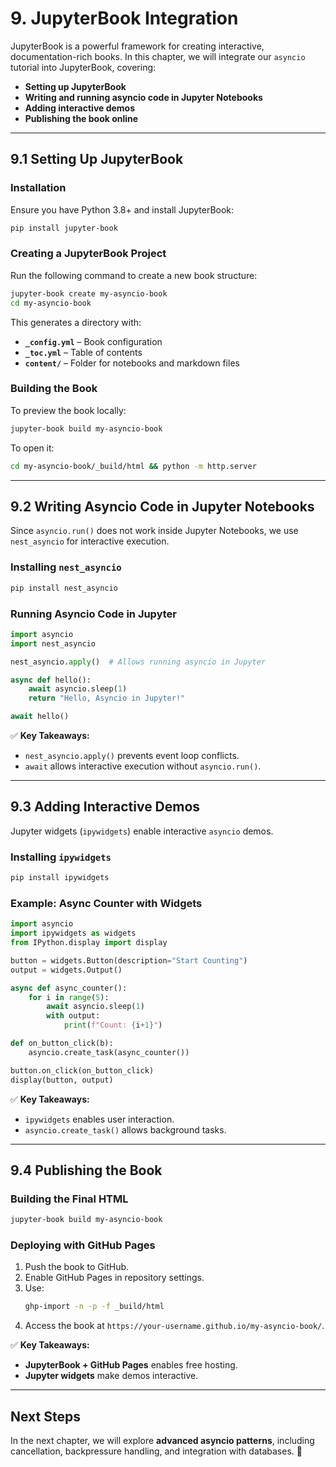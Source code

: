 # **9. JupyterBook Integration**  

JupyterBook is a powerful framework for creating interactive, documentation-rich books. In this chapter, we will integrate our `asyncio` tutorial into JupyterBook, covering:  

- **Setting up JupyterBook**  
- **Writing and running asyncio code in Jupyter Notebooks**  
- **Adding interactive demos**  
- **Publishing the book online**  

---

## **9.1 Setting Up JupyterBook**  

### **Installation**  
Ensure you have Python 3.8+ and install JupyterBook:  

```bash
pip install jupyter-book
```

### **Creating a JupyterBook Project**  
Run the following command to create a new book structure:  

```bash
jupyter-book create my-asyncio-book
cd my-asyncio-book
```

This generates a directory with:  
- **`_config.yml`** – Book configuration  
- **`_toc.yml`** – Table of contents  
- **`content/`** – Folder for notebooks and markdown files  

### **Building the Book**  
To preview the book locally:  

```bash
jupyter-book build my-asyncio-book
```

To open it:  

```bash
cd my-asyncio-book/_build/html && python -m http.server
```

---

## **9.2 Writing Asyncio Code in Jupyter Notebooks**  

Since `asyncio.run()` does not work inside Jupyter Notebooks, we use `nest_asyncio` for interactive execution.  

### **Installing `nest_asyncio`**  
```bash
pip install nest_asyncio
```

### **Running Asyncio Code in Jupyter**  
```python
import asyncio
import nest_asyncio

nest_asyncio.apply()  # Allows running asyncio in Jupyter

async def hello():
    await asyncio.sleep(1)
    return "Hello, Asyncio in Jupyter!"

await hello()
```

✅ **Key Takeaways:**  
- `nest_asyncio.apply()` prevents event loop conflicts.  
- `await` allows interactive execution without `asyncio.run()`.  

---

## **9.3 Adding Interactive Demos**  

Jupyter widgets (`ipywidgets`) enable interactive `asyncio` demos.  

### **Installing `ipywidgets`**  
```bash
pip install ipywidgets
```

### **Example: Async Counter with Widgets**  
```python
import asyncio
import ipywidgets as widgets
from IPython.display import display

button = widgets.Button(description="Start Counting")
output = widgets.Output()

async def async_counter():
    for i in range(5):
        await asyncio.sleep(1)
        with output:
            print(f"Count: {i+1}")

def on_button_click(b):
    asyncio.create_task(async_counter())

button.on_click(on_button_click)
display(button, output)
```

✅ **Key Takeaways:**  
- `ipywidgets` enables user interaction.  
- `asyncio.create_task()` allows background tasks.  

---

## **9.4 Publishing the Book**  

### **Building the Final HTML**  
```bash
jupyter-book build my-asyncio-book
```

### **Deploying with GitHub Pages**  
1. Push the book to GitHub.  
2. Enable GitHub Pages in repository settings.  
3. Use:  
   ```bash
   ghp-import -n -p -f _build/html
   ```
4. Access the book at `https://your-username.github.io/my-asyncio-book/`.  

✅ **Key Takeaways:**  
- **JupyterBook + GitHub Pages** enables free hosting.  
- **Jupyter widgets** make demos interactive.  

---

## **Next Steps**  
In the next chapter, we will explore **advanced asyncio patterns**, including cancellation, backpressure handling, and integration with databases. 🚀
